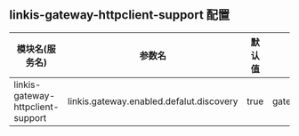 ## linkis-gateway-httpclient-support 配置


| 模块名(服务名) | 参数名 | 默认值 | 描述 |
| -------- | -------- | ----- |----- | 
| linkis-gateway-httpclient-support |linkis.gateway.enabled.defalut.discovery|true|gateway.enabled.defalut.discovery|
